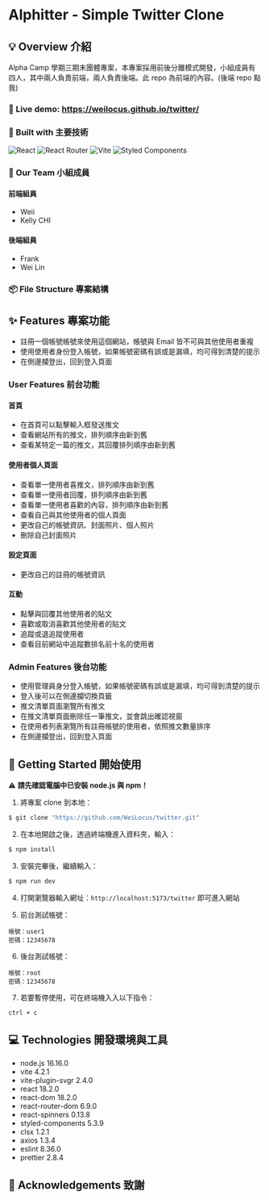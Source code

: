 # Alphitter - Simple Twitter Clone

## 💡 Overview 介紹

Alpha Camp 學期三期末團體專案，本專案採用前後分離模式開發，小組成員有四人，其中兩人負責前端，兩人負責後端。此 repo 為前端的內容。(後端 repo 點我)

### 👀 Live demo: https://weilocus.github.io/twitter/

### 🧩 Built with 主要技術

![React](https://img.shields.io/badge/react-%2320232a.svg?style=for-the-badge&logo=react&logoColor=%2361DAFB)
![React Router](https://img.shields.io/badge/React_Router-CA4245?style=for-the-badge&logo=react-router&logoColor=white)
![Vite](https://img.shields.io/badge/vite-%23646CFF.svg?style=for-the-badge&logo=vite&logoColor=white)
![Styled Components](https://img.shields.io/badge/styled--components-DB7093?style=for-the-badge&logo=styled-components&logoColor=white)

### 💪 Our Team 小組成員

#### 前端組員

- Weii
- Kelly CHI

#### 後端組員

- Frank
- Wei Lin

### 📦 File Structure 專案結構

## ✨ Features 專案功能

<!-- 這邊放一些 gif 截圖 -->

- 註冊一個帳號帳號來使用這個網站，帳號與 Email 皆不可與其他使用者重複
- 使用使用者身份登入帳號，如果帳號密碼有誤或是漏填，均可得到清楚的提示
- 在側邊攔登出，回到登入頁面

### User Features 前台功能

#### 首頁

- 在首頁可以點擊輸入框發送推文
- 查看網站所有的推文，排列順序由新到舊
- 查看某特定一篇的推文，其回覆排列順序由新到舊

#### 使用者個人頁面

- 查看單一使用者喜推文，排列順序由新到舊
- 查看單一使用者回覆，排列順序由新到舊
- 查看單一使用者喜歡的內容，排列順序由新到舊
- 查看自己與其他使用者的個人頁面
- 更改自己的帳號資訊、封面照片、個人照片
- 刪除自己封面照片

#### 設定頁面

- 更改自己的註冊的帳號資訊

#### 互動

- 點擊與回覆其他使用者的貼文
- 喜歡或取消喜歡其他使用者的貼文
- 追蹤或退追蹤使用者
- 查看目前網站中追蹤數排名前十名的使用者

### Admin Features 後台功能

- 使用管理員身分登入帳號，如果帳號密碼有誤或是漏填，均可得到清楚的提示
- 登入後可以在側邊攔切換頁籤
- 推文清單頁面瀏覽所有推文
- 在推文清單頁面刪除任一筆推文，並會跳出確認視窗
- 在使用者列表瀏覽所有註冊帳號的使用者，依照推文數量排序
- 在側邊攔登出，回到登入頁面

## 🚀 Getting Started 開始使用

⚠️ **請先確認電腦中已安裝 node.js 與 npm！**

1. 將專案 clone 到本地：

```bash
$ git clone "https://github.com/WeiLocus/twitter.git"
```

2. 在本地開啟之後，透過終端機進入資料夾，輸入：

```bash
$ npm install
```

3. 安裝完畢後，繼續輸入：

```bash
$ npm run dev
```

4. 打開瀏覽器輸入網址：`http://localhost:5173/twitter` 即可進入網站

5. 前台測試帳號：

```
帳號：user1
密碼：12345678
```

6. 後台測試帳號：

```
帳號：root
密碼：12345678
```

7. 若要暫停使用，可在終端機入入以下指令：

```bash
ctrl + c
```

## 💻 Technologies 開發環境與工具

- node.js 16.16.0
- vite 4.2.1
- vite-plugin-svgr 2.4.0
- react 18.2.0
- react-dom 18.2.0
- react-router-dom 6.9.0
- react-spinners 0.13.8
- styled-components 5.3.9
- clsx 1.2.1
- axios 1.3.4
- eslint 8.36.0
- prettier 2.8.4

## 🙏 Acknowledgements 致謝
